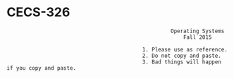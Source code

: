 # CECS-326
                                                        Operating Systems
                                                            Fall 2015
                                                            
                                               1. Please use as reference.
                                               2. Do not copy and paste. 
                                               3. Bad things will happen if you copy and paste.


